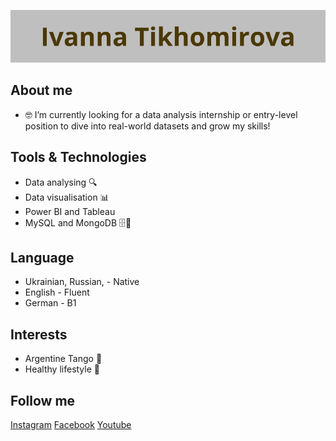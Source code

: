 ![banner](https://raw.githubusercontent.com/DAIvdetango/DAIvdetango/refs/heads/main/assets/%D0%94%D0%BE%D0%B1%D0%B0%D0%B2%D0%B8%D1%82%D1%8C%20%D0%B7%D0%B0%D0%B3%D0%BE%D0%BB%D0%BE%D0%B2%D0%BE%D0%BA.png)

## About me

- 🤓 I’m currently looking for a data analysis internship or entry-level position to dive into real-world datasets and grow my skills!

## Tools & Technologies  
- Data analysing 🔍
- Data visualisation 📊
- Power BI and Tableau
- MySQL and MongoDB 🗄️🧩

## Language
- Ukrainian, Russian, - Native
- English - Fluent
- German - B1 
  
## Interests
- Argentine Tango 💃
- Healthy lifestyle 🥗

## Follow me

[Instagram](https://www.instagram.com/ivdetango)
[Facebook](https://www.facebook.com/ivannadetango)
[Youtube](https://www.youtube.com/@IvDeTango)
